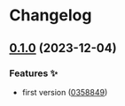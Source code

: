 # Changelog

## [0.1.0](https://github.com/hbstack/theme-cards/compare/v0.0.1...v0.1.0) (2023-12-04)


### Features ✨

* first version ([0358849](https://github.com/hbstack/theme-cards/commit/035884979c3746710fa38be03fe1825a2c6f9620))
